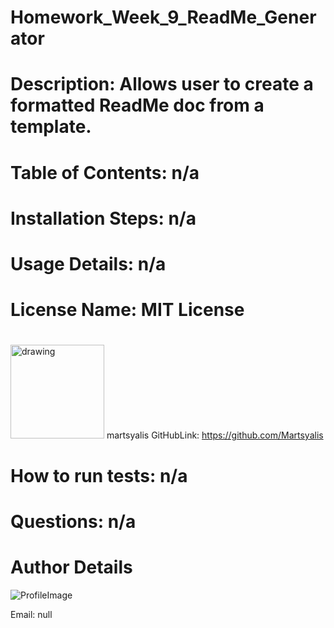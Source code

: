 
# Homework_Week_9_ReadMe_Generator 
# Description: Allows user to create a formatted ReadMe doc from a template.
# Table of Contents: n/a
# Installation Steps: n/a
# Usage Details: n/a
# License Name: MIT License
# 
            
 <img src="https://avatars3.githubusercontent.com/u/27053761?v=4" alt="drawing" width="150" display="inline"/> martsyalis  GitHubLink: https://github.com/Martsyalis
# How to run tests: n/a
# Questions: n/a
# Author Details 

![ProfileImage](https://avatars3.githubusercontent.com/u/63885719?v=4)

Email: null
